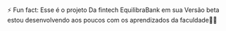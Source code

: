  ⚡ Fun fact: Esse é o projeto Da fintech EquilibraBank em sua Versão beta  estou desenvolvendo aos poucos com os aprendizados da faculdade🧑‍💻

